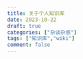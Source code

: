 ```yaml
---
title: 关于个人知识库
date: 2023-10-22
draft: true
categories: ["杂谈杂感"]
tags: ["知识库","wiki"]
comment: false
---
```


